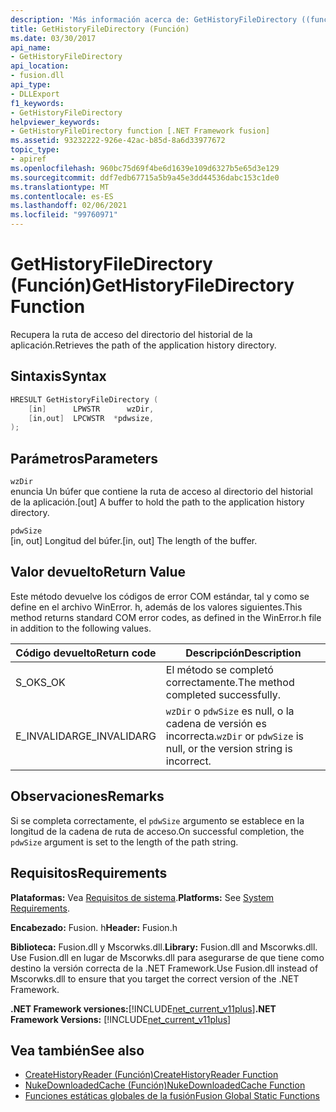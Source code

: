 ```yaml
---
description: 'Más información acerca de: GetHistoryFileDirectory ((función)'
title: GetHistoryFileDirectory (Función)
ms.date: 03/30/2017
api_name:
- GetHistoryFileDirectory
api_location:
- fusion.dll
api_type:
- DLLExport
f1_keywords:
- GetHistoryFileDirectory
helpviewer_keywords:
- GetHistoryFileDirectory function [.NET Framework fusion]
ms.assetid: 93232222-926e-42ac-b85d-8a6d33977672
topic_type:
- apiref
ms.openlocfilehash: 960bc75d69f4be6d1639e109d6327b5e65d3e129
ms.sourcegitcommit: ddf7edb67715a5b9a45e3dd44536dabc153c1de0
ms.translationtype: MT
ms.contentlocale: es-ES
ms.lasthandoff: 02/06/2021
ms.locfileid: "99760971"
---
```

# <a name="gethistoryfiledirectory-function"></a><span data-ttu-id="cb8f6-103">GetHistoryFileDirectory (Función)</span><span class="sxs-lookup"><span data-stu-id="cb8f6-103">GetHistoryFileDirectory Function</span></span>

<span data-ttu-id="cb8f6-104">Recupera la ruta de acceso del directorio del historial de la aplicación.</span><span class="sxs-lookup"><span data-stu-id="cb8f6-104">Retrieves the path of the application history directory.</span></span>  
  
## <a name="syntax"></a><span data-ttu-id="cb8f6-105">Sintaxis</span><span class="sxs-lookup"><span data-stu-id="cb8f6-105">Syntax</span></span>  
  
```cpp  
HRESULT GetHistoryFileDirectory (  
    [in]      LPWSTR      wzDir,  
    [in,out]  LPCWSTR  *pdwsize,  
);  
```  
  
## <a name="parameters"></a><span data-ttu-id="cb8f6-106">Parámetros</span><span class="sxs-lookup"><span data-stu-id="cb8f6-106">Parameters</span></span>  

 `wzDir`  
 <span data-ttu-id="cb8f6-107">enuncia Un búfer que contiene la ruta de acceso al directorio del historial de la aplicación.</span><span class="sxs-lookup"><span data-stu-id="cb8f6-107">[out] A buffer to hold the path to the application history directory.</span></span>  
  
 `pdwSize`  
 <span data-ttu-id="cb8f6-108">[in, out] Longitud del búfer.</span><span class="sxs-lookup"><span data-stu-id="cb8f6-108">[in, out] The length of the buffer.</span></span>  
  
## <a name="return-value"></a><span data-ttu-id="cb8f6-109">Valor devuelto</span><span class="sxs-lookup"><span data-stu-id="cb8f6-109">Return Value</span></span>  

 <span data-ttu-id="cb8f6-110">Este método devuelve los códigos de error COM estándar, tal y como se define en el archivo WinError. h, además de los valores siguientes.</span><span class="sxs-lookup"><span data-stu-id="cb8f6-110">This method returns standard COM error codes, as defined in the WinError.h file in addition to the following values.</span></span>  
  
|<span data-ttu-id="cb8f6-111">Código devuelto</span><span class="sxs-lookup"><span data-stu-id="cb8f6-111">Return code</span></span>|<span data-ttu-id="cb8f6-112">Descripción</span><span class="sxs-lookup"><span data-stu-id="cb8f6-112">Description</span></span>|  
|-----------------|-----------------|  
|<span data-ttu-id="cb8f6-113">S_OK</span><span class="sxs-lookup"><span data-stu-id="cb8f6-113">S_OK</span></span>|<span data-ttu-id="cb8f6-114">El método se completó correctamente.</span><span class="sxs-lookup"><span data-stu-id="cb8f6-114">The method completed successfully.</span></span>|  
|<span data-ttu-id="cb8f6-115">E_INVALIDARG</span><span class="sxs-lookup"><span data-stu-id="cb8f6-115">E_INVALIDARG</span></span>|<span data-ttu-id="cb8f6-116">`wzDir` o `pdwSize` es null, o la cadena de versión es incorrecta.</span><span class="sxs-lookup"><span data-stu-id="cb8f6-116">`wzDir` or `pdwSize` is null, or the version string is incorrect.</span></span>|  
  
## <a name="remarks"></a><span data-ttu-id="cb8f6-117">Observaciones</span><span class="sxs-lookup"><span data-stu-id="cb8f6-117">Remarks</span></span>  

 <span data-ttu-id="cb8f6-118">Si se completa correctamente, el `pdwSize` argumento se establece en la longitud de la cadena de ruta de acceso.</span><span class="sxs-lookup"><span data-stu-id="cb8f6-118">On successful completion, the `pdwSize` argument is set to the length of the path string.</span></span>  
  
## <a name="requirements"></a><span data-ttu-id="cb8f6-119">Requisitos</span><span class="sxs-lookup"><span data-stu-id="cb8f6-119">Requirements</span></span>  

 <span data-ttu-id="cb8f6-120">**Plataformas:** Vea [Requisitos de sistema](../../get-started/system-requirements.md).</span><span class="sxs-lookup"><span data-stu-id="cb8f6-120">**Platforms:** See [System Requirements](../../get-started/system-requirements.md).</span></span>  
  
 <span data-ttu-id="cb8f6-121">**Encabezado:** Fusion. h</span><span class="sxs-lookup"><span data-stu-id="cb8f6-121">**Header:** Fusion.h</span></span>  
  
 <span data-ttu-id="cb8f6-122">**Biblioteca:** Fusion.dll y Mscorwks.dll.</span><span class="sxs-lookup"><span data-stu-id="cb8f6-122">**Library:** Fusion.dll and Mscorwks.dll.</span></span> <span data-ttu-id="cb8f6-123">Use Fusion.dll en lugar de Mscorwks.dll para asegurarse de que tiene como destino la versión correcta de la .NET Framework.</span><span class="sxs-lookup"><span data-stu-id="cb8f6-123">Use Fusion.dll instead of Mscorwks.dll to ensure that you target the correct version of the .NET Framework.</span></span>  
  
 <span data-ttu-id="cb8f6-124">**.NET Framework versiones:**[!INCLUDE[net_current_v11plus](../../../../includes/net-current-v11plus-md.md)]</span><span class="sxs-lookup"><span data-stu-id="cb8f6-124">**.NET Framework Versions:** [!INCLUDE[net_current_v11plus](../../../../includes/net-current-v11plus-md.md)]</span></span>  
  
## <a name="see-also"></a><span data-ttu-id="cb8f6-125">Vea también</span><span class="sxs-lookup"><span data-stu-id="cb8f6-125">See also</span></span>

- [<span data-ttu-id="cb8f6-126">CreateHistoryReader (Función)</span><span class="sxs-lookup"><span data-stu-id="cb8f6-126">CreateHistoryReader Function</span></span>](createhistoryreader-function.md)
- [<span data-ttu-id="cb8f6-127">NukeDownloadedCache (Función)</span><span class="sxs-lookup"><span data-stu-id="cb8f6-127">NukeDownloadedCache Function</span></span>](nukedownloadedcache-function.md)
- [<span data-ttu-id="cb8f6-128">Funciones estáticas globales de la fusión</span><span class="sxs-lookup"><span data-stu-id="cb8f6-128">Fusion Global Static Functions</span></span>](fusion-global-static-functions.md)
